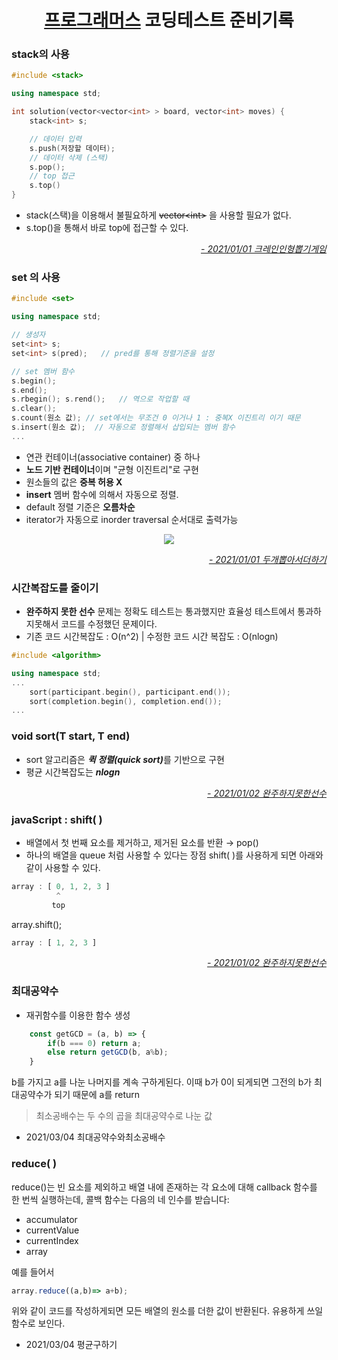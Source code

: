 <h1 align="center"> <a href="https://programmers.co.kr/learn/challenges">프로그래머스</a> 코딩테스트 준비기록 </h1>

### stack의 사용

```c++
#include <stack>

using namespace std;

int solution(vector<vector<int> > board, vector<int> moves) {
    stack<int> s;

    // 데이터 입력
    s.push(저장할 데이터);
    // 데이터 삭제 (스택)
    s.pop();
    // top 접근
    s.top()
}
```
* stack(스택)을 이용해서 불필요하게 ~~vector\<int>~~ 을 사용할 필요가 없다.
* s.top()을 통해서 바로 top에 접근할 수 있다.

<p align='end' style='color:lightgrey'><em>
<a href="https://github.com/seunghwanly/CODING-TEST/blob/main/%ED%81%AC%EB%A0%88%EC%9D%B8%EC%9D%B8%ED%98%95%EB%BD%91%EA%B8%B0%EA%B2%8C%EC%9E%84/solution.md">
- 2021/01/01 크레인인형뽑기게임</a>
</em></p>

### set 의 사용
```c++
#include <set>

using namespace std;

// 생성자
set<int> s;
set<int> s(pred);   // pred를 통해 정렬기준을 설정

// set 멤버 함수
s.begin();
s.end();
s.rbegin(); s.rend();   // 역으로 작업할 때 
s.clear();
s.count(원소 값); // set에서는 무조건 0 이거나 1 : 중복X 이진트리 이기 때문
s.insert(원소 값);  // 자동으로 정렬해서 삽입되는 멤버 함수
...
```
* 연관 컨테이너(associative container) 중 하나
* <b>노드 기반 컨테이너</b>이며 "균형 이진트리"로 구현
* 원소들의 값은 <b>중복 허용 X</b>
* <b>insert</b> 멤버 함수에 의해서 자동으로 정렬.
* default 정렬 기준은 <b>오름차순</b>
* iterator가 자동으로 inorder traversal 순서대로 출력가능
<p align='center'>
<img src='https://user-images.githubusercontent.com/22142225/103436483-0be39380-4c5f-11eb-90b1-a315ad05c8bc.png
'/>
</p>
<p align='end' style='color:#eee'><em>
<a href="https://github.com/seunghwanly/CODING-TEST/blob/main/%EB%91%90%EA%B0%9C%EB%BD%91%EC%95%84%EC%84%9C%EB%8D%94%ED%95%98%EA%B8%B0/solution.md">
- 2021/01/01 두개뽑아서더하기</a></em></p>

### 시간복잡도를 줄이기
* <b>완주하지 못한 선수</b> 문제는 정확도 테스트는 통과했지만 효율성 테스트에서 통과하지못해서 코드를 수정했던 문제이다. 
* 기존 코드 시간복잡도 : O(n^2) | 수정한 코드 시간 복잡도 : O(nlogn)

```c++
#include <algorithm>

using namespace std;
...
    sort(participant.begin(), participant.end());
    sort(completion.begin(), completion.end());
...
```
### void sort(T start, T end)
- sort 알고리즘은 <em><b>퀵 정렬(quick sort)</b></em>를 기반으로 구현 
- 평균 시간복잡도는 <em><b>nlogn</b></em>

<p align='end' style='color:#eee'><em>
<a href="https://github.com/seunghwanly/CODING-TEST/blob/main/LEVEL1/%EC%99%84%EC%A3%BC%ED%95%98%EC%A7%80%EB%AA%BB%ED%95%9C%EC%84%A0%EC%88%98/solution.md">
- 2021/01/02 완주하지못한선수</a></em></p>

### javaScript : shift( )
* 배열에서 첫 번째 요소를 제거하고, 제거된 요소를 반환 → pop()
* 하나의 배열을 queue 처럼 사용할 수 있다는 장점
shift( )를 사용하게 되면 아래와 같이 사용할 수 있다. 
```js
array : [ 0, 1, 2, 3 ]
          ^
         top
```
array.shift();
```js
array : [ 1, 2, 3 ]
```
<p align='end' style='color:#eee'><em>
<a href="https://github.com/seunghwanly/CODING-TEST/blob/main/LEVEL2/%EB%8B%A4%EB%A6%AC%EB%A5%BC%EC%A7%80%EB%82%98%EB%8A%94%ED%8A%B8%EB%9F%AD/index.js">
- 2021/01/02 완주하지못한선수</a></em></p>

### 최대공약수
* 재귀함수를 이용한 함수 생성
```js
    const getGCD = (a, b) => {
        if(b === 0) return a;
        else return getGCD(b, a%b);
    }   
```
b를 가지고 a를 나눈 나머지를 계속 구하게된다. 이때 b가 0이 되게되면 그전의 b가 최대공약수가 되기 때문에 a를 return
> 최소공배수는 두 수의 곱을 최대공약수로 나눈 값
- 2021/03/04 최대공약수와최소공배수

### reduce( )
reduce()는 빈 요소를 제외하고 배열 내에 존재하는 각 요소에 대해 callback 함수를 한 번씩 실행하는데, 콜백 함수는 다음의 네 인수를 받습니다:

* accumulator
* currentValue
* currentIndex
* array

예를 들어서
```js
array.reduce((a,b)=> a+b);
```
위와 같이 코드를 작성하게되면 모든 배열의 원소를 더한 값이 반환된다. 유용하게 쓰일 함수로 보인다. 
- 2021/03/04 평균구하기